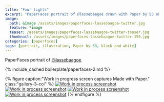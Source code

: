 ```yaml
---
title: "Four lights"
excerpt: "PaperFaces portrait of @lassebaagoe drawn with Paper by 53 on an iPad."
image: 
  path: &image /assets/images/paperfaces-lassebaagoe-twitter.jpg 
  feature: *image
  teaser: /assets/images/paperfaces-lassebaagoe-twitter-teaser.jpg
  thumbnail: /assets/images/paperfaces-lassebaagoe-twitter-150.jpg
categories: [paperfaces]
tags: [portrait, illustration, Paper by 53, black and white]
---
```


PaperFaces portrait of [@lassebaagoe](https://twitter.com/lassebaagoe).

{% include_cached boilerplate/paperfaces-2.md %}

{% figure caption:"Work in progress screen captures Made with Paper." class:"gallery-3-col" %}
[![Work in process screenshot](/assets/images/paperfaces-lassebaagoe-process-1-600.jpg)](/assets/images/paperfaces-lassebaagoe-process-1-lg.jpg) [![Work in process screenshot](/assets/images/paperfaces-lassebaagoe-process-2-600.jpg)](/assets/images/paperfaces-lassebaagoe-process-2-lg.jpg) [![Work in process screenshot](/assets/images/paperfaces-lassebaagoe-process-3-600.jpg)](/assets/images/paperfaces-lassebaagoe-process-3-lg.jpg) [![Work in process screenshot](/assets/images/paperfaces-lassebaagoe-process-4-600.jpg)](/assets/images/paperfaces-lassebaagoe-process-4-lg.jpg)
{% endfigure %}
